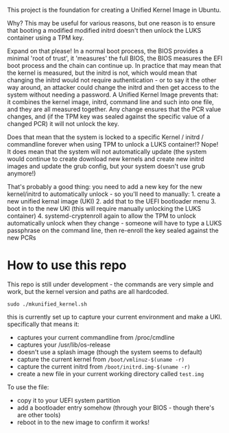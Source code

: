 This project is the foundation for creating a Unified Kernel Image in Ubuntu.

Why?
This may be useful for various reasons, but one reason is to ensure that booting a modified modified initrd doesn't then unlock the LUKS container using a TPM key.

Expand on that please!
In a normal boot process, the BIOS provides a minimal 'root of trust', it 'measures' the full BIOS, the BIOS measures the EFI boot process and the chain can continue up.
In practice that may mean that the kernel is measured, but the initrd is not, which would mean that changing the initrd would not require authentication - or to say it the other way around, an attacker could change the initrd and then get access to the system without needing a password.
A Unified Kernel Image prevents that: it combines the kernel image, initrd, command line and such into one file, and they are all measured together.  Any change ensures that the PCR value changes, and (if the TPM key was sealed against the specific value of a changed PCR) it will not unlock the key.


Does that mean that the system is locked to a specific Kernel / initrd / commandline forever when using TPM to unlock a LUKS container!?
Nope!  It does mean that the system will not automatically update (the system would continue to create download new kernels and create new initrd images and update the grub config, but your system doesn't use grub anymore!)

That's probably a good thing: you need to add a new key for the new kernel/initrd to automatically unlock - so you'll need to manually:
    1. create a new unified kernal image (UKI)
    2. add that to the UEFI bootloader menu
    3. boot in to the new UKI (this will require manually unlocking the LUKS container)
    4. systemd-cryptenroll again to allow the TPM to unlock automatically
unlock when they change - someone will have to type a LUKS passphrase on the command line, then re-enroll the key sealed against the new PCRs



# How to use this repo #
This repo is still under development - the commands are very simple and work, but the kernel version and paths are all hardcoded.


```
sudo ./mkunified_kernel.sh
```

this is currently set up to capture your current environment and make a UKI.  specifically that means it:
 - captures your current commandline from /proc/cmdline
 - captures your /usr/lib/os-release
 - doesn't use a splash image (though the system seems to default)
 - capture the current kernel from `/boot/vmlinuz-$(uname -r)`
 - capture the current initrd from `/boot/initrd.img-$(uname -r)`
 - create a new file in your current working directory called `test.img`


To use the file:
 - copy it to your UEFI system partition
 - add a bootloader entry somehow (through your BIOS - though there's are other tools)
 - reboot in to the new image to confirm it works!
